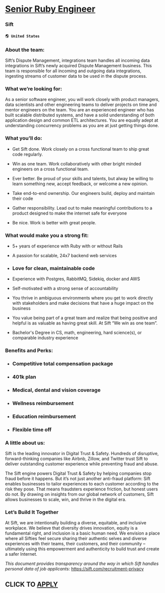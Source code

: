# [Senior Ruby Engineer](https://www.remotewlb.com/apply/senior-ruby-engineer-58417)  
### Sift  
#### `🌎 United States`  

### About the team:

Sift’s Dispute Management, integrations team handles all incoming data integrations in Sift’s newly acquired Dispute Management business. This team is responsible for all incoming and outgoing data integrations, ingesting streams of customer data to be used in the dispute process.

### What we’re looking for:

As a senior software engineer, you will work closely with product managers, data scientists and other engineering teams to deliver projects on time and mentor engineers on the team. You are an experienced engineer who has built scalable distributed systems, and have a solid understanding of both application design and common ETL architectures. You are equally adept at understanding concurrency problems as you are at just getting things done.

### What you’ll do:

  * Get Sift done. Work closely on a cross functional team to ship great code regularly.

  * Win as one team. Work collaboratively with other bright minded engineers on a cross functional team. 

  * Ever better. Be proud of your skills and talents, but alway be willing to learn something new, accept feedback, or welcome a new opinion. 

  * Take end-to-end ownership. Our engineers build, deploy and maintain their code

  * Gather responsibility. Lead out to make meaningful contributions to a product designed to make the internet safe for everyone

  * Be nice. Work is better with great people. 

### What would make you a strong fit:

  * 5+ years of experience with Ruby with or without Rails

  * A passion for scalable, 24x7 backend web services

  * ### Love for clean, maintainable code

  * Experience with Postgres, RabbitMQ, Sidekiq, docker and AWS 

  * Self-motivated with a strong sense of accountability

  * You thrive in ambiguous environments where you get to work directly with stakeholders and make decisions that have a huge impact on the business

  * You value being part of a great team and realize that being positive and helpful is as valuable as having great skill. At Sift “We win as one team”.

  * Bachelor's Degree in CS, math, engineering, hard science(s), or comparable industry experience

### Benefits and Perks:

  * ### Competitive total compensation package

  * ### 401k plan

  * ### Medical, dental and vision coverage

  * ### Wellness reimbursement

  * ### Education reimbursement

  * ### Flexible time off

### A little about us:

Sift is the leading innovator in Digital Trust & Safety. Hundreds of disruptive, forward-thinking companies like Airbnb, Zillow, and Twitter trust Sift to deliver outstanding customer experience while preventing fraud and abuse.

The Sift engine powers Digital Trust & Safety by helping companies stop fraud before it happens. But it’s not just another anti-fraud platform: Sift enables businesses to tailor experiences to each customer according to the risk they pose. That means fraudsters experience friction, but honest users do not. By drawing on insights from our global network of customers, Sift allows businesses to scale, win, and thrive in the digital era.

###  **Let’s Build It Together**

At Sift, we are intentionally building a diverse, equitable, and inclusive workplace. We believe that diversity drives innovation, equity is a fundamental right, and inclusion is a basic human need. We envision a place where all Sifties feel secure sharing their authentic selves and diverse experiences with their teams, their customers, and their community – ultimately using this empowerment and authenticity to build trust and create a safer Internet.

 _This document provides transparency around the way in which Sift handles personal data of job applicants:_ https://sift.com/recruitment-privacy

  
## CLICK TO [APPLY](https://www.remotewlb.com/apply/senior-ruby-engineer-58417)

